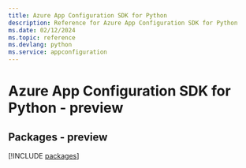 ```yaml
---
title: Azure App Configuration SDK for Python
description: Reference for Azure App Configuration SDK for Python
ms.date: 02/12/2024
ms.topic: reference
ms.devlang: python
ms.service: appconfiguration
---
```

# Azure App Configuration SDK for Python - preview
## Packages - preview
[!INCLUDE [packages](app-configuration-index.md)]